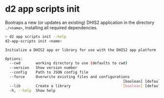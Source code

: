 # d2 app scripts init

Bootraps a new (or updates an existing) DHIS2 application in the directory `./<name>`, installing all required dependencies.

```sh
> d2 app scripts init --help
d2-app-scripts init <name>

Initialize a DHIS2 app or library for use with the DHIS2 app platform

Options:
  --cwd       working directory to use (defaults to cwd)
  --version   Show version number                                      [boolean]
  --config    Path to JSON config file
  --force     Overwrite existing files and configurations
                                                      [boolean] [default: false]
  --lib       Create a library                        [boolean] [default: false]
  -h, --help  Show help                                                [boolean]
```
